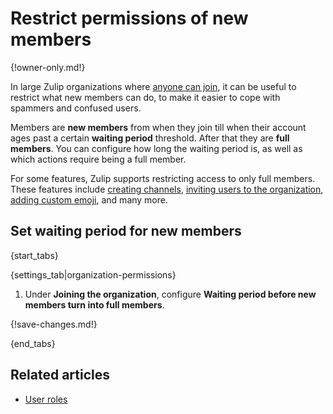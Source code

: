 # Restrict permissions of new members

{!owner-only.md!}

In large Zulip organizations where
[anyone can join](/help/restrict-account-creation#set-whether-invitations-are-required-to-join), it can
be useful to restrict what new members can do, to make it easier to cope
with spammers and confused users.

Members are **new members** from when they join till when their account ages
past a certain **waiting period** threshold. After that they are **full members**.
You can configure how long the waiting period is, as well as which actions require
being a full member.

For some features, Zulip supports restricting access to only full members. These
features include [creating channels](/help/configure-who-can-create-channels),
[inviting users to the organization](/help/invite-new-users),
[adding custom emoji](/help/custom-emoji#change-who-can-add-custom-emoji),
and many more.

## Set waiting period for new members

{start_tabs}

{settings_tab|organization-permissions}

1. Under **Joining the organization**, configure
   **Waiting period before new members turn into full members**.

{!save-changes.md!}

{end_tabs}

## Related articles

- [User roles](/help/user-roles)
